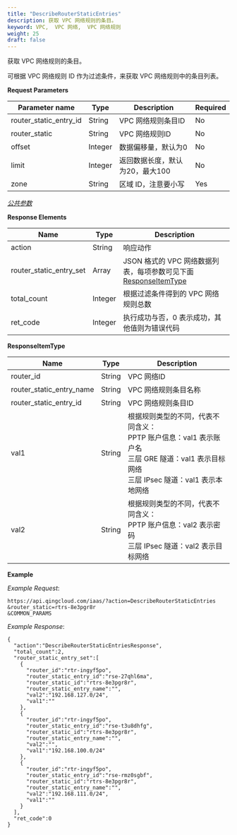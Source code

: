 ```yaml
---
title: "DescribeRouterStaticEntries"
description: 获取 VPC 网络规则的条目。
keyword: VPC,  VPC 网络,  VPC 网络规则
weight: 25
draft: false
---
```


获取 VPC 网络规则的条目。

可根据 VPC 网络规则 ID 作为过滤条件，来获取 VPC 网络规则中的条目列表。

**Request Parameters**

| Parameter name | Type | Description | Required |
| --- | --- | --- | --- |
| router_static_entry_id | String |  VPC 网络规则条目ID | No |
| router_static | String |  VPC 网络规则ID | No |
| offset | Integer | 数据偏移量，默认为0 | No |
| limit | Integer | 返回数据长度，默认为20，最大100 | No |
| zone | String | 区域 ID，注意要小写 | Yes |

[_公共参数_](../../get_api/parameters/)

**Response Elements**

| Name | Type | Description |
| --- | --- | --- |
| action | String | 响应动作 |
| router_static_entry_set | Array | JSON 格式的 VPC 网络数据列表，每项参数可见下面 [ResponseItemType](#responseitemtype) |
| total_count | Integer | 根据过滤条件得到的 VPC 网络规则总数 |
| ret_code | Integer | 执行成功与否，0 表示成功，其他值则为错误代码 |

**ResponseItemType**

| Name | Type | Description |
| --- | --- | --- |
| router_id | String |  VPC 网络ID |
| router_static_entry_name | String |  VPC 网络规则条目名称 |
| router_static_entry_id | String |  VPC 网络规则条目ID |
| val1 | String | 根据规则类型的不同，代表不同含义：<br/>PPTP 账户信息：val1 表示账户名<br/>三层 GRE 隧道：val1 表示目标网络<br/>三层 IPsec 隧道：val1 表示本地网络 |
| val2 | String | 根据规则类型的不同，代表不同含义：<br/>PPTP 账户信息：val2 表示密码<br/>三层 IPsec 隧道：val2 表示目标网络 |

**Example**

_Example Request_:

```
https://api.qingcloud.com/iaas/?action=DescribeRouterStaticEntries
&router_static=rtrs-8e3pgr8r
&COMMON_PARAMS
```

_Example Response_:

```
{
  "action":"DescribeRouterStaticEntriesResponse",
  "total_count":2,
  "router_static_entry_set":[
    {
      "router_id":"rtr-ingyf5po",
      "router_static_entry_id":"rse-27qhl6ma",
      "router_static_id":"rtrs-8e3pgr8r",
      "router_static_entry_name":"",
      "val2":"192.168.127.0/24",
      "val1":""
    },
    {
      "router_id":"rtr-ingyf5po",
      "router_static_entry_id":"rse-t3u8dhfg",
      "router_static_id":"rtrs-8e3pgr8r",
      "router_static_entry_name":"",
      "val2":"",
      "val1":"192.168.100.0/24"
    },
    {
      "router_id":"rtr-ingyf5po",
      "router_static_entry_id":"rse-rmz0sgbf",
      "router_static_id":"rtrs-8e3pgr8r",
      "router_static_entry_name":"",
      "val2":"192.168.111.0/24",
      "val1":""
    }
  ],
  "ret_code":0
}
```
